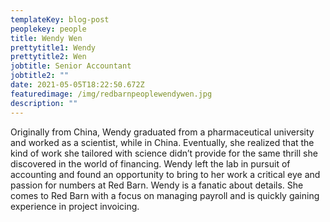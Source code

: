 ```yaml
---
templateKey: blog-post
peoplekey: people
title: Wendy Wen
prettytitle1: Wendy
prettytitle2: Wen
jobtitle: Senior Accountant
jobtitle2: ""
date: 2021-05-05T18:22:50.672Z
featuredimage: /img/redbarnpeoplewendywen.jpg
description: ""
---
```

<!--StartFragment-->

Originally from China, Wendy graduated from a pharmaceutical university and worked as a scientist, while in China. Eventually, she realized that the kind of work she tailored with science didn’t provide for the same thrill she discovered in the world of financing. Wendy left the lab in pursuit of accounting and found an opportunity to bring to her work a critical eye and passion for numbers at Red Barn. Wendy is a fanatic about details. She comes to Red Barn with a focus on managing payroll and is quickly gaining experience in project invoicing. 

<!--EndFragment-->